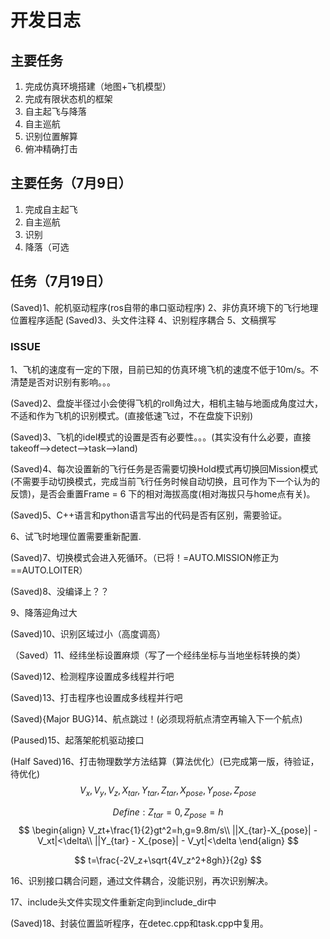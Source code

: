 # 开发日志

## 主要任务

1. 完成仿真环境搭建（地图+飞机模型）
2. 完成有限状态机的框架
3. 自主起飞与降落
4. 自主巡航
5. 识别位置解算
6. 俯冲精确打击

## 主要任务（7月9日）

1. 完成自主起飞
2. 自主巡航
3. 识别
4. 降落（可选

## 任务（7月19日）

(Saved)1、舵机驱动程序(ros自带的串口驱动程序)
2、非仿真环境下的飞行地理位置程序适配
(Saved)3、头文件注释
4、识别程序耦合
5、文稿撰写

### ISSUE

1、飞机的速度有一定的下限，目前已知的仿真环境飞机的速度不低于10m/s。不清楚是否对识别有影响。。。

(Saved)2、盘旋半径过小会使得飞机的roll角过大，相机主轴与地面成角度过大，不适和作为飞机的识别模式。(直接低速飞过，不在盘旋下识别)

(Saved)3、飞机的idel模式的设置是否有必要性。。。(其实没有什么必要，直接takeoff-->detect-->task-->land)

(Saved)4、每次设置新的飞行任务是否需要切换Hold模式再切换回Mission模式(不需要手动切换模式，完成当前飞行任务时候自动切换，且可作为下一个认为的反馈)，是否会重置Frame = 6 下的相对海拔高度(相对海拔只与home点有关)。

(Saved)5、C++语言和python语言写出的代码是否有区别，需要验证。

6、试飞时地理位置需要重新配置.

(Saved)7、切换模式会进入死循环。（已将！=AUTO.MISSION修正为==AUTO.LOITER）

(Saved)8、没编译上？？

9、降落迎角过大

(Saved)10、识别区域过小（高度调高）

（Saved）11、经纬坐标设置麻烦（写了一个经纬坐标与当地坐标转换的类）

(Saved)12、检测程序设置成多线程并行吧

(Saved)13、打击程序也设置成多线程并行吧

(Saved){Major BUG}14、航点跳过！(必须现将航点清空再输入下一个航点)

(Paused)15、起落架舵机驱动接口

(Half Saved)16、打击物理数学方法结算（算法优化）(已完成第一版，待验证，待优化)
$$
V_x,V_y,V_z,X_{tar},Y_{tar},Z_{tar},X_{pose},Y_{pose},Z_{pose}
$$

$$
Define:Z_{tar} = 0,Z_{pose} = h
$$
$$
\begin{align}
    V_zt+\frac{1}{2}gt^2=h,g=9.8m/s\\
    ||X_{tar}-X_{pose}| - V_xt|<\delta\\
    ||Y_{tar} - X_{pose}| - V_yt|<\delta
\end{align}
$$

$$
t=\frac{-2V_z+\sqrt{4V_z^2+8gh}}{2g}
$$

16、识别接口耦合问题，通过文件耦合，没能识别，再次识别解决。

17、include头文件实现文件重新定向到include_dir中

(Saved)18、封装位置监听程序，在detec.cpp和task.cpp中复用。
